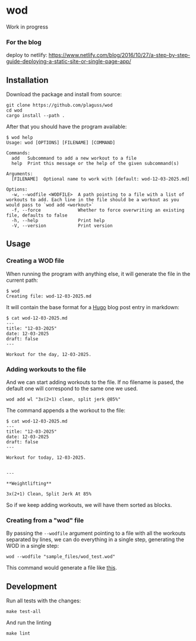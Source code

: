 # wod

Work in progress

### For the blog

deploy to netlify: https://www.netlify.com/blog/2016/10/27/a-step-by-step-guide-deploying-a-static-site-or-single-page-app/

## Installation

Download the package and install from source:

```shell
git clone https://github.com/plaguss/wod
cd wod
cargo install --path .
```

After that you should have the program available:

```shell
$ wod help
Usage: wod [OPTIONS] [FILENAME] [COMMAND]

Commands:
  add   Subcommand to add a new workout to a file
  help  Print this message or the help of the given subcommand(s)

Arguments:
  [FILENAME]  Optional name to work with [default: wod-12-03-2025.md]

Options:
  -w, --wodfile <WODFILE>  A path pointing to a file with a list of workouts to add. Each line in the file should be a workout as you would pass to `wod add <workout>`
  -f, --force              Whether to force overwriting an existing file, defaults to false
  -h, --help               Print help
  -V, --version            Print version
```

## Usage


### Creating a WOD file

When running the program with anything else, it will generate the file in the current path:

```shell
$ wod     
Creating file: wod-12-03-2025.md
```

It will contain the base format for a [Hugo]() blog post entry in markdown:

```shell
$ cat wod-12-03-2025.md
---
title: "12-03-2025"
date: 12-03-2025
draft: false
---

Workout for the day, 12-03-2025.
```

### Adding workouts to the file

And we can start adding workouts to the file. If no filename is pased, the default one will correspond to the same one we used.

```shell
wod add wl "3x(2+1) clean, split jerk @85%"
```

The command appends a the workout to the file:

```shell
$ cat wod-12-03-2025.md
---
title: "12-03-2025"
date: 12-03-2025
draft: false
---

Workout for today, 12-03-2025.


---

**Weightlifting**

3x(2+1) Clean, Split Jerk At 85%
```

So if we keep adding workouts, we will have them sorted as blocks.

### Creating from a "wod" file

By passing the `--wodfile` argument pointing to a file with all the workouts separated by lines, we can do everything in a single step, generating the WOD in a single step:

```shell
wod --wodfile "sample_files/wod_test.wod"
```

This command would generate a file like [this](./sample_files/wod-12-03-2025.md).

## Development

Run all tests with the changes:

```shell
make test-all
```

And run the linting

```shell
make lint
```
